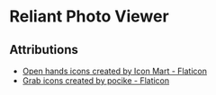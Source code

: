 ﻿# Reliant Photo Viewer

## Attributions

* <a href="https://www.flaticon.com/free-icons/open-hands" title="open hands icons">Open hands icons created by Icon Mart - Flaticon</a>
* <a href="https://www.flaticon.com/free-icons/grab" title="grab icons">Grab icons created by pocike - Flaticon</a>
